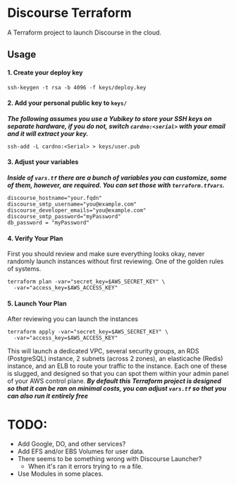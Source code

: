 # Discourse Terraform

A Terraform project to launch Discourse in the cloud.

## Usage
#### 1. Create your deploy key

```
ssh-keygen -t rsa -b 4096 -f keys/deploy.key
```

#### 2. Add your personal public key to `keys/`

***The following assumes you use a Yubikey to store your SSH keys on separate hardware, if you do not, switch `cardno:<serial>` with your email and it will extract your key.***

```
ssh-add -L cardno:<Serial> > keys/user.pub
```

#### 3. Adjust your variables

***Inside of `vars.tf` there are a bunch of variables you can customize, some of them, however, are required.  You can set those with `terraform.tfvars`.***

```
discourse_hostname="your.fqdn"
discourse_smtp_username="you@example.com"
discourse_developer_emails="you@example.com"
discourse_smtp_password="myPassword"
db_password = "myPassword"
```

#### 4. Verify Your Plan

First you should review and make sure everything looks okay, never randomly launch instances without first reviewing.  One of the golden rules of systems.

```
terraform plan -var="secret_key=$AWS_SECRET_KEY" \
  -var="access_key=$AWS_ACCESS_KEY"
```

#### 5. Launch Your Plan

After reviewing you can launch the instances

```
terraform apply -var="secret_key=$AWS_SECRET_KEY" \
  -var="access_key=$AWS_ACCESS_KEY"
```

This will launch a dedicated VPC, several security groups, an RDS (PostgreSQL) instance, 2 subnets (across 2 zones), an elasticache (Redis) instance, and an ELB to route your traffic to the instance.  Each one of these is slugged, and designed so that you can spot them within your admin panel of your AWS control plane. ***By default this Terraform project is designed so that it can be ran on minimal costs, you can adjust `vars.tf` so that you can also run it entirely free***


# TODO:

- Add Google, DO, and other services?
- Add EFS and/or EBS Volumes for user data.
- There seems to be something wrong with Discourse Launcher?
  - When it's ran it errors trying to `rm` a file.
- Use Modules in some places.
